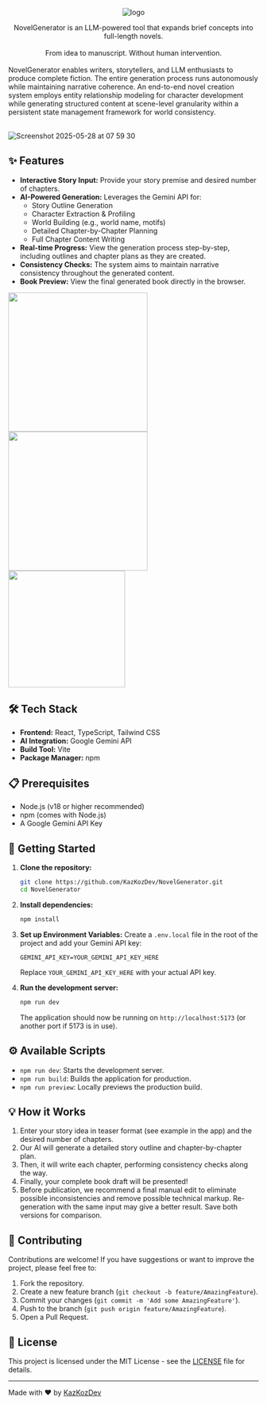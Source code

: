 <div align="center">

![logo](https://github.com/user-attachments/assets/c3f3a380-7958-4186-94c1-7e1472ef22b1)

</div>
<div align="center">
NovelGenerator is an LLM-powered tool that expands brief concepts into full-length novels. <br><br>
From idea to manuscript. Without human intervention.

</div>
<br>
NovelGenerator enables writers, storytellers, and LLM enthusiasts to produce complete fiction. The entire generation process runs autonomously while maintaining narrative coherence. An end-to-end novel creation system employs entity relationship modeling for character development while generating structured content at scene-level granularity within a persistent state management framework for world consistency. 
<br>
<br>

![Screenshot 2025-05-28 at 07 59 30](https://github.com/user-attachments/assets/854e630c-e902-410a-b789-9706189e3abc)


## ✨ Features

*   **Interactive Story Input:** Provide your story premise and desired number of chapters.
*   **AI-Powered Generation:** Leverages the Gemini API for:
    *   Story Outline Generation
    *   Character Extraction & Profiling
    *   World Building (e.g., world name, motifs)
    *   Detailed Chapter-by-Chapter Planning
    *   Full Chapter Content Writing
*   **Real-time Progress:** View the generation process step-by-step, including outlines and chapter plans as they are created.
*   **Consistency Checks:** The system aims to maintain narrative consistency throughout the generated content.
*   **Book Preview:** View the final generated book directly in the browser.

<a href="https://github.com/KazKozDev/NovelGenerator/blob/main/novel.epub"><img src="https://github.com/user-attachments/assets/1178b36b-a228-4a55-a942-57a25d120d2a" width="280"></a> <a href="https://github.com/KazKozDev/NovelGenerator/blob/main/novel.epub"><img src="https://github.com/user-attachments/assets/e8814904-cbc9-476c-981a-a48d252e153a" width="280"></a> <a href="https://github.com/KazKozDev/NovelGenerator/blob/main/novel.epub"><img src="https://github.com/user-attachments/assets/b9012590-59cc-4b79-aff5-fef6daa3079b" width="235"></a>


## 🛠️ Tech Stack

*   **Frontend:** React, TypeScript, Tailwind CSS
*   **AI Integration:** Google Gemini API
*   **Build Tool:** Vite
*   **Package Manager:** npm

## 📋 Prerequisites

*   Node.js (v18 or higher recommended)
*   npm (comes with Node.js)
*   A Google Gemini API Key

## 🚀 Getting Started

1.  **Clone the repository:**
    ```bash
    git clone https://github.com/KazKozDev/NovelGenerator.git 
    cd NovelGenerator
    ```

2.  **Install dependencies:**
    ```bash
    npm install
    ```

3.  **Set up Environment Variables:**
    Create a `.env.local` file in the root of the project and add your Gemini API key:
    ```env
    GEMINI_API_KEY=YOUR_GEMINI_API_KEY_HERE
    ```
    Replace `YOUR_GEMINI_API_KEY_HERE` with your actual API key.

4.  **Run the development server:**
    ```bash
    npm run dev
    ```
    The application should now be running on `http://localhost:5173` (or another port if 5173 is in use).

## ⚙️ Available Scripts

*   `npm run dev`: Starts the development server.
*   `npm run build`: Builds the application for production.
*   `npm run preview`: Locally previews the production build.

## 💡 How it Works

1.  Enter your story idea in teaser format (see example in the app) and the desired number of chapters.
2.  Our AI will generate a detailed story outline and chapter-by-chapter plan.
3.  Then, it will write each chapter, performing consistency checks along the way.
4.  Finally, your complete book draft will be presented!
5.  Before publication, we recommend a final manual edit to eliminate possible inconsistencies and remove possible technical markup. Re-generation with the same input may give a better result. Save both versions for comparison.

## 🤝 Contributing

Contributions are welcome! If you have suggestions or want to improve the project, please feel free to:

1.  Fork the repository.
2.  Create a new feature branch (`git checkout -b feature/AmazingFeature`).
3.  Commit your changes (`git commit -m 'Add some AmazingFeature'`).
4.  Push to the branch (`git push origin feature/AmazingFeature`).
5.  Open a Pull Request.

## 📄 License

This project is licensed under the MIT License - see the [LICENSE](LICENSE) file for details.

---

Made with ❤️ by [KazKozDev](https://github.com/KazKozDev)
